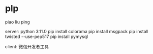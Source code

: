 # plp
piao liu ping


server:
python 3.11.0
pip install colorama
pip install msgpack
pip install twisted --use-pep517
pip install pymysql

client:
微信开发者工具